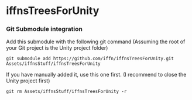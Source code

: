 # iffnsTreesForUnity

### Git Submodule integration
Add this submodule with the following git command (Assuming the root of your Git project is the Unity project folder)
```
git submodule add https://github.com/iffn/iffnsTreesForUnity.git Assets/iffnsStuff/iffnsTreesForUnity
```

If you have manually added it, use this one first. (I recommend to close the Unity project first)
```
git rm Assets/iffnsStuff/iffnsTreesForUnity -r
```

